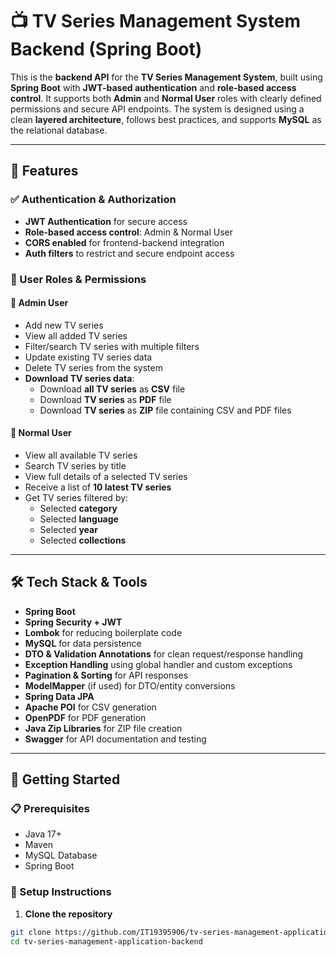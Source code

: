 # 📺 TV Series Management System Backend (Spring Boot)

This is the **backend API** for the **TV Series Management System**, built using **Spring Boot** with **JWT-based authentication** and **role-based access control**. It supports both **Admin** and **Normal User** roles with clearly defined permissions and secure API endpoints. The system is designed using a clean **layered architecture**, follows best practices, and supports **MySQL** as the relational database.

---

## 🔐 Features

### ✅ Authentication & Authorization
- **JWT Authentication** for secure access  
- **Role-based access control**: Admin & Normal User  
- **CORS enabled** for frontend-backend integration  
- **Auth filters** to restrict and secure endpoint access

### 👤 User Roles & Permissions

#### 🔸 Admin User
- Add new TV series  
- View all added TV series  
- Filter/search TV series with multiple filters  
- Update existing TV series data  
- Delete TV series from the system
- **Download TV series data**:
  - Download **all TV series** as **CSV** file  
  - Download **TV series** as **PDF** file  
  - Download **TV series** as **ZIP** file containing CSV and PDF files

#### 🔹 Normal User
- View all available TV series  
- Search TV series by title  
- View full details of a selected TV series  
- Receive a list of **10 latest TV series**  
- Get TV series filtered by:
  - Selected **category**
  - Selected **language**
  - Selected **year**
  - Selected **collections**

---

## 🛠️ Tech Stack & Tools

- **Spring Boot**
- **Spring Security + JWT**
- **Lombok** for reducing boilerplate code
- **MySQL** for data persistence
- **DTO & Validation Annotations** for clean request/response handling
- **Exception Handling** using global handler and custom exceptions
- **Pagination & Sorting** for API responses
- **ModelMapper** (if used) for DTO/entity conversions
- **Spring Data JPA**
- **Apache POI** for CSV generation  
- **OpenPDF** for PDF generation  
- **Java Zip Libraries** for ZIP file creation
- **Swagger** for API documentation and testing

---
## 🚀 Getting Started

### 📋 Prerequisites

- Java 17+
- Maven
- MySQL Database
- Spring Boot

### 🔧 Setup Instructions

1. **Clone the repository**

```bash
git clone https://github.com/IT19395906/tv-series-management-application-backend.git
cd tv-series-management-application-backend



